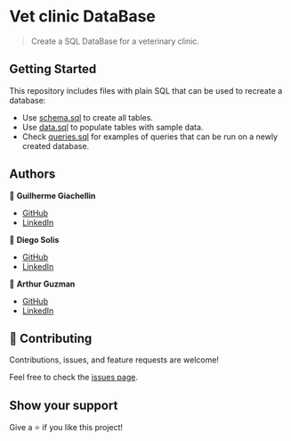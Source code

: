# Vet clinic DataBase

> Create a SQL DataBase for a veterinary clinic.

## Getting Started

This repository includes files with plain SQL that can be used to recreate a database:

- Use [schema.sql](./schema.sql) to create all tables.
- Use [data.sql](./data.sql) to populate tables with sample data.
- Check [queries.sql](./queries.sql) for examples of queries that can be run on a newly created database. 

## Authors

👤 **Guilherme Giachellin**

- [GitHub](https://github.com/GuilhermeGiachellin)
- [LinkedIn](https://www.linkedin.com/in/guilherme-giachellin-2599771b9/)

👤 **Diego Solis**

- [GitHub](https://github.com/disc3110)
- [LinkedIn](https://www.linkedin.com/in/diego-solis-cuevas/)

👤 **Arthur Guzman**

- [GitHub](https://github.com/ArthurGC)
- [LinkedIn](https://www.linkedin.com/in/alxguzmanc/)

## 🤝 Contributing

Contributions, issues, and feature requests are welcome!

Feel free to check the [issues page](https://github.com/GuilhermeGiachellin/vet-clinic-DB/issues).

## Show your support

Give a ⭐️ if you like this project!
